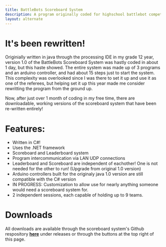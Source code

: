 ```yaml
---
title: BattleBots Scoreboard System
description: A program originally coded for highschool battlebot competitions.
layout: alternate
---
```



# It's been rewritten!

Originially written in java through the processing IDE in my grade 12 year, version 1.0 of the BattleBots Scoreboard System was hastly coded in about 1 day, but this haste showed. The entire system was made up of 3 programs and an arduino controller, and had about 15 steps just to start the system. This complexity was overlooked since I was there to set it up and use it as one of the referees, but helping set it up this year made me consider rewritting the program from the ground up.

Now, after just over 1 month of coding in my free time, there are downloadable, working versions of the scoreboard system that have been re-written entirely!

# Features:

* Written in C#!
* Uses the .NET framework
* Scoreboard and Leaderboard system
* Program intercommunication via LAN UDP connections
* Leaderboard and Scoreboard are independent of eachother! One is not needed for the other to run! (Upgrade from original 1.0 version)
* Arduino controllers built for the originaly java 1.0 version are still compatible with the C# version
* IN PROGRESS: Customization to allow use for nearly anything someone would need a scoreboard system for.
* 2 independent sessions, each capable of holding up to 9 teams.

# Downloads

All downloads are available through the scoreboard system's Github respository __[here](https://github.com/TekCastPork/BattleBabs-Competition-Scoreboard-System)__ under releases or through the buttons at the top right of this page.
